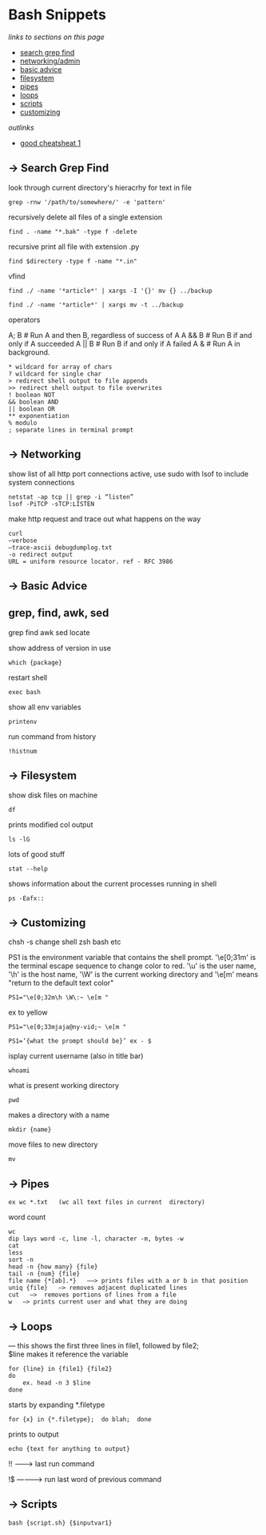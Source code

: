 # Bash Snippets

*links to sections on this page*

- [search grep find](#searchgrepfind)
- [networking/admin](#networking)
- [basic advice](#basicadvice)
- [filesystem](#filesystem)
- [pipes](#pipes)
- [loops](#loops)
- [scripts](#scripts)
- [customizing](#customizing)

*outlinks*

- [good cheatsheat 1](#https://github.com/LeCoupa/awesome-cheatsheets/blob/master/languages/bash.sh)
## -> Search Grep Find

look through current directory's hieracrhy for text in file

	grep -rnw '/path/to/somewhere/' -e 'pattern'

recursively delete all files of a single extension

	find . -name "*.bak" -type f -delete

recursive print all file with extension .py

	find $directory -type f -name "*.in"
vfind 
	
	find ./ -name '*article*' | xargs -I '{}' mv {} ../backup

	find ./ -name '*article*' | xargs mv -t ../backup

operators

A; B    # Run A and then B, regardless of success of A
A && B  # Run B if and only if A succeeded
A || B  # Run B if and only if A failed
A &     # Run A in background.

	* wildcard for array of chars
	? wildcard for single char
	> redirect shell output to file appends
	>> redirect shell output to file overwrites
	! boolean NOT 
	&& boolean AND 
	|| boolean OR
	** exponentiation
	% modulo
	; separate lines in terminal prompt

## -> Networking

show list of all http port connections active, use sudo with lsof to include system connections

	netstat -ap tcp || grep -i “listen”
	lsof -PiTCP -sTCP:LISTEN

make http request and trace out what happens on the way

	curl 
	—verbose 
	—trace-ascii debugdumplog.txt   
	-o redirect output
	URL = uniform resource locator. ref - RFC 3986

## -> Basic Advice

## grep, find, awk, sed

grep
find
awk
sed
locate

show address of version in use

	which {package}

restart shell

	exec bash

show all env variables

	printenv

run command from history

	!histnum

## -> Filesystem

show disk files on machine

	df

prints modified col output

	ls -lG

lots of good stuff

	stat --help

shows information about the current processes running in shell

	ps -Eafx::

## -> Customizing

chsh -s 
	change shell zsh bash etc

PS1 is the environment variable that contains the shell prompt. '\e[0;31m' is the terminal escape sequence to change color to red. '\u' is the user name, '\h' is the host name, '\W' is the current working directory and '\e[m' means "return to the default text color"

	PS1="\e[0;32m\h \W\:~ \e[m "  

ex to yellow

	PS1="\e[0;33mjaja@ny-vid;~ \e[m "

	PS1=‘{what the prompt should be}’ ex - $

isplay current username (also in title bar)

	whoami

what is present working directory

	pwd

makes a directory with a name

	mkdir {name}

move files to new directory

	mv

## -> Pipes

	ex wc *.txt   (wc all text files in current  directory)

word count

	wc
	dip lays word -c, line -l, character -m, bytes -w
	cat 
	less
	sort -n
	head -n {how many} {file}
	tail -n {num} {file}
	file name {*[ab].*}   ——> prints files with a or b in that position
	uniq {file}   —> removes adjacent duplicated lines
	cut   —>  removes portions of lines from a file
	w   —> prints current user and what they are doing

## -> Loops

— this shows the first three lines in file1, followed by file2;  
$line makes it reference the variable

	for {line} in {file1} {file2}
	do
		ex. head -n 3 $line
	done

starts by expanding *.filetype
	
	for {x} in {*.filetype};  do blah;  done

prints to output

	echo {text for anything to output}

!!   ———> last run command

!$  ————> run last word of previous command

## -> Scripts

	bash {script.sh} {$inputvar1}
